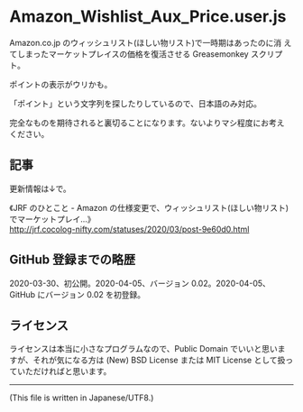 # Amazon_Wishlist_Aux_Price.user.js

<!-- Time-stamp: "2024-08-25T12:32:40Z" -->

Amazon.co.jp のウィッシュリスト(ほしい物リスト)で一時期はあったのに消
えてしまったマーケットプレイスの価格を復活させる Greasemonkey スクリプ
ト。

ポイントの表示がウリかも。

「ポイント」という文字列を探したりしているので、日本語のみ対応。

完全なものを期待されると裏切ることになります。ないよりマシ程度にお考え
ください。


## 記事

更新情報は↓で。

《JRF のひとこと - Amazon の仕様変更で、ウィッシュリスト(ほしい物リスト)でマーケットプレイ...》  
http://jrf.cocolog-nifty.com/statuses/2020/03/post-9e60d0.html


## GitHub 登録までの略歴

2020-03-30、初公開。2020-04-05、バージョン 0.02。2020-04-05、GitHub にバージョン 0.02 を初登録。


## ライセンス

ライセンスは本当に小さなプログラムなので、Public Domain でいいと思いま
すが、それが気になる方は (New) BSD License または MIT License として扱っ
ていただければと思います。

---
(This file is written in Japanese/UTF8.)
